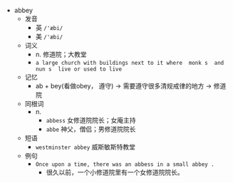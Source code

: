 - abbey
  - 发音
    - 英 `/'æbi/`
    - 美 `/'æbi/`
  - 词义
    - n. 修道院；大教堂
    - `a large church with buildings next to it where  monk s  and  nun s  live or used to live`
  - 记忆
    - ab + bey(看做obey， 遵守) → 需要遵守很多清规戒律的地方 → 修道院
  - 同根词
    - n.
      - `abbess` 女修道院院长；女庵主持
      - `abbe` 神父，僧侣；男修道院院长
  - 短语
    - `westminster abbey` 威斯敏斯特教堂 
  - 例句
    - `Once upon a time, there was an abbess in a small abbey .`
      - 很久以前，一个小修道院里有一个女修道院院长。

